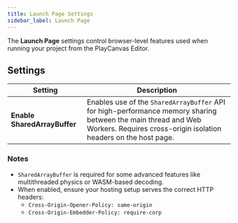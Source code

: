 ```yaml
---
title: Launch Page Settings
sidebar_label: Launch Page
---
```


The **Launch Page** settings control browser-level features used when running your project from the PlayCanvas Editor.

## Settings

| Setting | Description |
| --- | --- |
| **Enable SharedArrayBuffer** | Enables use of the `SharedArrayBuffer` API for high-performance memory sharing between the main thread and Web Workers. Requires cross-origin isolation headers on the host page. |

### Notes

- `SharedArrayBuffer` is required for some advanced features like multithreaded physics or WASM-based decoding.
- When enabled, ensure your hosting setup serves the correct HTTP headers:
  - `Cross-Origin-Opener-Policy: same-origin`
  - `Cross-Origin-Embedder-Policy: require-corp`
